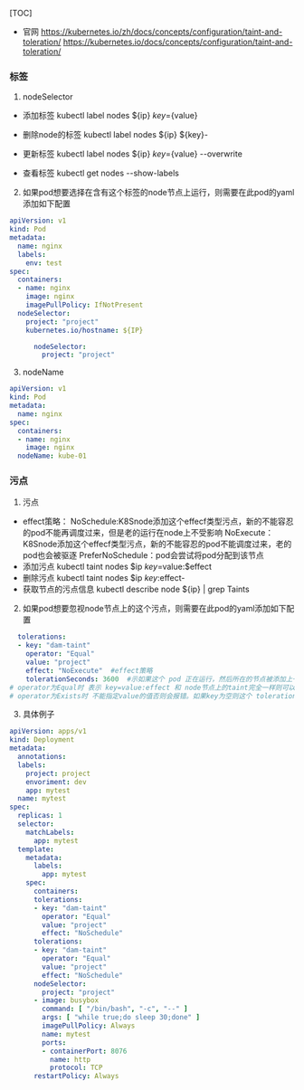 [TOC]
- 官网
 https://kubernetes.io/zh/docs/concepts/configuration/taint-and-toleration/
 https://kubernetes.io/docs/concepts/configuration/taint-and-toleration/

### 标签 
1. nodeSelector
- 添加标签
kubectl label nodes ${ip} ${key}=${value}
- 删除node的标签
kubectl label nodes ${ip} ${key}- 
- 更新标签
kubectl label nodes ${ip} ${key}=${value} --overwrite

- 查看标签
kubectl get nodes --show-labels
2. 如果pod想要选择在含有这个标签的node节点上运行，则需要在此pod的yaml添加如下配置

```yaml
apiVersion: v1
kind: Pod
metadata:
  name: nginx
  labels:
    env: test
spec:
  containers:
  - name: nginx
    image: nginx
    imagePullPolicy: IfNotPresent
  nodeSelector:
    project: "project"
    kubernetes.io/hostname: ${IP}
```

```yaml deployment
      nodeSelector:
        project: "project"
```
3. nodeName
```yaml
apiVersion: v1
kind: Pod
metadata:
  name: nginx
spec:
  containers:
  - name: nginx
    image: nginx
  nodeName: kube-01
```

### 污点
1. 污点
- effect策略：
  NoSchedule:K8Snode添加这个effecf类型污点，新的不能容忍的pod不能再调度过来，但是老的运行在node上不受影响
  NoExecute：K8Snode添加这个effecf类型污点，新的不能容忍的pod不能调度过来，老的pod也会被驱逐
  PreferNoSchedule：pod会尝试将pod分配到该节点
- 添加污点
kubectl taint nodes $ip $key=$value:$effect
- 删除污点
kubectl taint nodes $ip $key:$effect-
- 获取节点的污点信息
kubectl describe node ${ip} | grep Taints

2. 如果pod想要忽视node节点上的这个污点，则需要在此pod的yaml添加如下配置
```yaml
  tolerations:
  - key: "dam-taint" 
    operator: "Equal"
    value: "project"
    effect: "NoExecute"  #effect策略
    tolerationSeconds: 3600  #示如果这个 pod 正在运行，然后所在的节点被添加上一个taint，那么 pod 还将继续在节点上运行 3600 秒。只有effect: "NoExecute"才能设置，否则报错。
# operator为Equal时 表示 key=value:effect 和 node节点上的taint完全一样则可以容忍这个污点。 
# operator为Exists时 不能指定value的值否则会报错。如果key为空则这个 toleration 能容忍任意 taint；如果effect 为空，则 key 值与之相同的相匹配 taint 的 effect 可以是任意值。
```
3. 具体例子
```yaml
apiVersion: apps/v1
kind: Deployment
metadata:
  annotations:
  labels:
    project: project
    envoriment: dev
    app: mytest
  name: mytest
spec:
  replicas: 1
  selector:
    matchLabels:
      app: mytest
  template:
    metadata:
      labels:
        app: mytest
    spec:
      containers:
      tolerations:
      - key: "dam-taint"
        operator: "Equal"
        value: "project"
        effect: "NoSchedule"
      tolerations:
      - key: "dam-taint"
        operator: "Equal"
        value: "project"
        effect: "NoSchedule"
      nodeSelector:
        project: "project"
      - image: busybox
        command: [ "/bin/bash", "-c", "--" ]
        args: [ "while true;do sleep 30;done" ]
        imagePullPolicy: Always
        name: mytest
        ports:
        - containerPort: 8076
          name: http
          protocol: TCP
      restartPolicy: Always

```